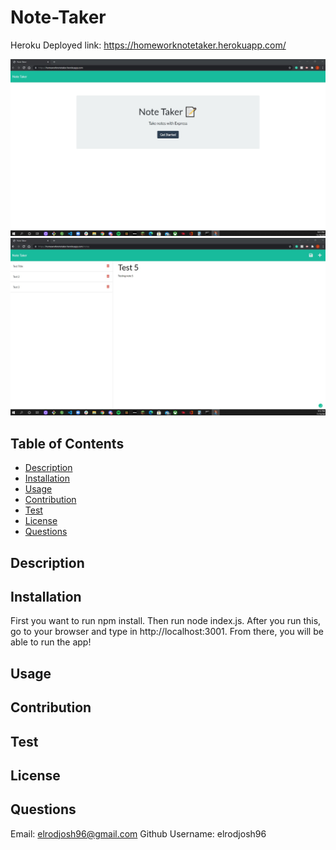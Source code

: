 # Note-Taker

Heroku Deployed link: https://homeworknotetaker.herokuapp.com/

![alt text](./public/assets/screenshot2.jpg)
![alt text](./public/assets/screenshot1.jpg)

## Table of Contents

* [Description](#description)
* [Installation](#installation)
* [Usage](#usage)
* [Contribution](#contribution)
* [Test](#test)
* [License](#license)
* [Questions](#questions)



## Description

## Installation
First you want to run npm install. Then run node index.js. After you run this, go to your browser and type in http://localhost:3001. From there, you will be able to run the app!
## Usage

## Contribution

## Test 

## License

## Questions
Email: 
elrodjosh96@gmail.com
Github Username:
elrodjosh96
